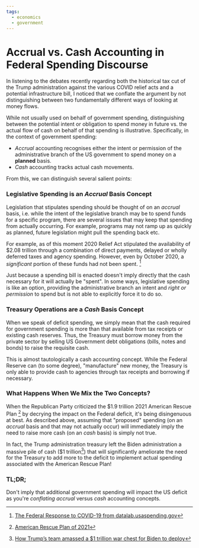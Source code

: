 ```yaml
---
tags:
  - economics
  - government
---
```


# Accrual vs. Cash Accounting in Federal Spending Discourse

In listening to the debates recently regarding both the historical tax cut of the Trump administration against the various COVID relief acts and a potential infrastructure bill, I noticed that we conflate the argument by not distinguishing between two fundamentally different ways of looking at money flows.

While not usually used on behalf of government spending, distinguishing between the potential intent or obligation to spend money in future vs. the actual flow of cash on behalf of that spending is illustrative. Specifically, in the context of government spending:

* *Accrual* accounting recognises either the intent or permission of the administrative branch of the US government to spend money on a **planned** basis.
* *Cash* accounting tracks actual cash movements.

From this, we can distinguish several salient points:

### Legislative Spending is an *Accrual* Basis Concept

Legislation that stipulates spending should be thought of on an *accrual* basis, i.e. while the intent of the legislative branch may be to spend funds for a specific program, there are several issues that may keep that spending from actually occurring. For example, programs may not ramp up as quickly as planned, future legislation might pull the spending back etc.

For example, as of this moment 2020 Relief Act stipulated the availability of $2.08 trillion through a combination of direct payments, delayed or wholly deferred taxes and agency spending. However, even by October 2020, a *significant* portion of these funds had not been spent. [^1]

Just because a spending bill is enacted doesn't imply directly that the cash necessary for it will actually be "spent". In some ways, legislative spending is like an option, providing the administrative branch an intent and *right or permission* to spend but is not able to explicitly force it to do so.

### Treasury Operations are a *Cash* Basis Concept

When we speak of deficit spending, we simply mean that the cash required for government spending is more than that available from tax receipts or existing cash reserves. Thus, the Treasury must borrow money from the private sector by selling US Government debt obligations (bills, notes and bonds) to raise the requisite cash.

This is almost tautologically a cash accounting concept. While the Federal Reserve can (to some degree), "manufacture" new money, the Treasury is only able to provide cash to agencies through tax receipts and borrowing if necessary.

### What Happens When We Mix the Two Concepts?

When the Republican Party criticized the $1.9 trillion 2021 American Rescue Plan [^2] by decrying the impact on the Federal deficit, it's being disingenuous at best. As described above, assuming that "proposed" spending (on an *accrual* basis and that may not actually occur) will immediately imply the need to raise more cash (on an *cash* basis) is simply not true.

In fact, the Trump administration treasury left the Biden administration a massive pile of cash ($1 trillion[^3]) that will significantly ameliorate the need for the Treasury to add more to the deficit to implement actual spending associated with the American Rescue Plan!

### TL;DR;

Don't imply that additional government spending will impact the US deficit as you're *conflating* *accrual*  versus *cash* accounting concepts.

[^1]:
    [The Federal Response to COVID-19 from datalab.usaspending.gov](https://datalab.usaspending.gov/federal-covid-funding/)

[^2]:
    [American Rescue Plan of 2021](https://en.wikipedia.org/wiki/American_Rescue_Plan_Act_of_2021)

[^3]:
    [How Trump’s team amassed a $1 trillion war chest for Biden to deploy](https://www.politico.com/news/2021/03/14/covid-relief-package-federal-debt-475622 "How Trump’s team amassed a $1 trillion war chest for Biden to deploy")

